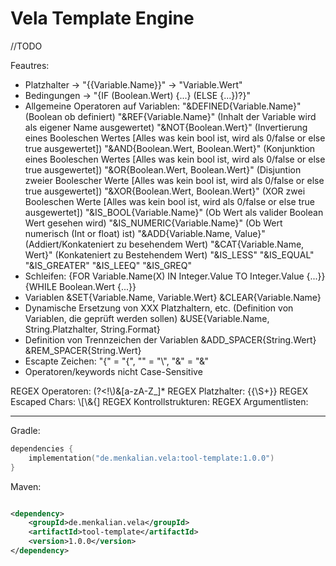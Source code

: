 # Vela Template Engine

//TODO

Feautres:
 - Platzhalter -> "{{Variable.Name}}" -> "Variable.Wert"
 - Bedingungen -> "{IF (Boolean.Wert) {...} (ELSE {...})?}"
 - Allgemeine Operatoren auf Variablen:
        "&DEFINED{Variable.Name}" (Boolean ob definiert)
        "&REF{Variable.Name}" (Inhalt der Variable wird als eigener Name ausgewertet)
        "&NOT{Boolean.Wert}" (Invertierung eines Booleschen Wertes [Alles was kein bool ist, wird als 0/false or else true ausgewertet])
        "&AND{Boolean.Wert, Boolean.Wert}" (Konjunktion eines Booleschen Wertes [Alles was kein bool ist, wird als 0/false or else true ausgewertet])
        "&OR{Boolean.Wert, Boolean.Wert}" (Disjuntion zweier Boolescher Werte [Alles was kein bool ist, wird als 0/false or else true ausgewertet])
        "&XOR{Boolean.Wert, Boolean.Wert}" (XOR zwei Booleschen Werte [Alles was kein bool ist, wird als 0/false or else true ausgewertet])
        "&IS_BOOL{Variable.Name}" (Ob Wert als valider Boolean Wert gesehen wird)
        "&IS_NUMERIC{Variable.Name}" (Ob Wert numerisch (Int or float) ist)
        "&ADD{Variable.Name, Value}" (Addiert/Konkateniert zu besehendem Wert)
        "&CAT{Variable.Name, Wert}" (Konkateniert zu Bestehendem Wert)
        "&IS_LESS" "&IS_EQUAL" "&IS_GREATER" "&IS_LEEQ" "&IS_GREQ"
 - Schleifen:
      {FOR Variable.Name(X) IN Integer.Value TO Integer.Value {...}}
      {WHILE Boolean.Wert {...}}
 - Variablen
     &SET{Variable.Name, Variable.Wert}
     &CLEAR{Variable.Name}
 - Dynamische Ersetzung von XXX Platzhaltern, etc. (Definition von Variablen, die geprüft werden sollen)
     &USE{Variable.Name, String.Platzhalter, String.Format}
 - Definition von Trennzeichen der Variablen
     &ADD_SPACER{String.Wert}
     &REM_SPACER{String.Wert}
 - Escapte Zeichen: "{" = "\{", "\" = "\\", "&" = "\&"
 - Operatoren/keywords nicht Case-Sensitive

REGEX Operatoren:         (?<!\\)&[a-zA-Z_]*
REGEX Platzhalter:        \{\{\S+\}\}
REGEX Escaped Chars:      \\[\\&{]
REGEX Kontrollstrukturen: 
REGEX Argumentlisten:     

---
Gradle:

```kotlin
dependencies {
    implementation("de.menkalian.vela:tool-template:1.0.0")
}
```

Maven:

```xml

<dependency>
    <groupId>de.menkalian.vela</groupId>
    <artifactId>tool-template</artifactId>
    <version>1.0.0</version>
</dependency>
```
